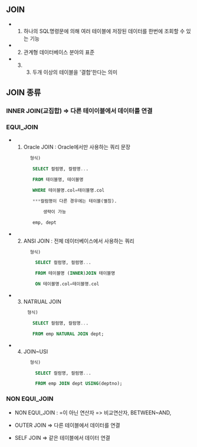
## JOIN
 - 1) 하나의 SQL명령문에 의해 여러 테이블에 저장된 데이터를 한번에 조회할 수 있는 기능
 -  2) 관계형 데이터베이스 분야의 표준
 -  3) 3) 두개 이상의 테이블을 '결합'한다는 의미 

 

 

 

## JOIN 종류

### INNER JOIN(교집합) => 다른 테이이블에서 데이터를 연결 

### EQUI_JOIN
- 1. Oracle JOIN : Oracle에서만 사용하는 쿼리 문장
```sql
         형식)

          SELECT 컬럼명, 컬렴명...

          FROM 테이블명, 테이블명 

          WHERE 테이블명.col=테이블명.col

          ***컬럼명이 다른 경우에는 테이블(별칭).

              생략이 가능

          emp, dept
```
 - 2. ANSI JOIN : 전체 데이터베이스에서 사용하는 쿼리
```sql
         형식)

           SELECT 컬럼명, 컬렴명...

           FROM 테이블명 (INNER)JOIN 테이블명

           ON 테이블명.col=테이블명.col
```

- 3. NATRUAL JOIN
 ```sql
         형식)

           SELECT 컬럼명, 컬럼명...

           FROM emp NATURAL JOIN dept;
  ```
 - 4. JOIN~USI
```sql
         형식)

           SELECT 컬럼명, 컬럼명...

           FROM emp JOIN dept USING(deptno);
```
### NON EQUI_JOIN

-  NON EQUI_JOIN 
  : =이 아닌 연산자 => 비교연산자, BETWEEN~AND, 



-  OUTER JOIN => 다른 테이블에서 데이터를 연결

 
-  SELF JOIN => 같은 테이블에서 데이터 연결
